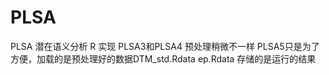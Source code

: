 # PLSA
PLSA 潜在语义分析
R 实现
PLSA3和PLSA4 预处理稍微不一样
PLSA5只是为了方便，加载的是预处理好的数据DTM_std.Rdata
ep.Rdata 存储的是运行的结果
